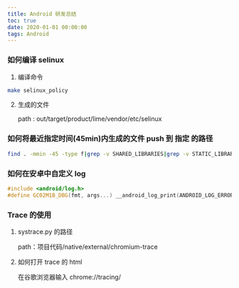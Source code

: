 ```yaml
---
title: Android 研发总结
toc: true
date: 2020-01-01 00:00:00
tags: Android
---
```


### 如何编译 selinux

1. 编译命令

```bash
make selinux_policy
```

2. 生成的文件

   path : out/target/product/lime/vendor/etc/selinux

### 如何将最近指定时间(45min)内生成的文件 push 到 指定 的路径

```bash
find . -mmin -45 -type f|grep -v SHARED_LIBRARIES|grep -v STATIC_LIBRARIES|grep -Ei "so|bin"|grep -v symbols|xargs -t -I '{}' adb push {} /vendor/lib64/{}
```

### 如何在安卓中自定义 log

```c++
#include <android/log.h>		
#define GC02M1B_DBG(fmt, args...) __android_log_print(ANDROID_LOG_ERROR, "GC02M1B",fmt, ##args)
```

### Trace 的使用

1. systrace.py 的路径

   path：项目代码/native/external/chromium-trace

2. 如何打开 trace 的 html

   在谷歌浏览器输入 chrome://tracing/


